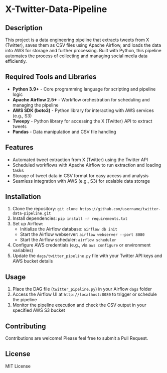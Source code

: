 # X-Twitter-Data-Pipeline

## Description
This project is a data engineering pipeline that extracts tweets from X (Twitter), saves them as CSV files using Apache Airflow, and loads the data into AWS for storage and further processing. Built with Python, this pipeline automates the process of collecting and managing social media data efficiently.

## Required Tools and Libraries
- **Python 3.9+** - Core programming language for scripting and pipeline logic
- **Apache Airflow 2.5+** - Workflow orchestration for scheduling and managing the pipeline
- **AWS SDK (boto3)** - Python library for interacting with AWS services (e.g., S3)
- **Tweepy** - Python library for accessing the X (Twitter) API to extract tweets
- **Pandas** - Data manipulation and CSV file handling

## Features
- Automated tweet extraction from X (Twitter) using the Twitter API
- Scheduled workflows with Apache Airflow to run extraction and loading tasks
- Storage of tweet data in CSV format for easy access and analysis
- Seamless integration with AWS (e.g., S3) for scalable data storage

## Installation
1. Clone the repository: `git clone https://github.com/username/twitter-data-pipeline.git`
2. Install dependencies: `pip install -r requirements.txt`
3. Set up Airflow:
   - Initialize the Airflow database: `airflow db init`
   - Start the Airflow webserver: `airflow webserver --port 8080`
   - Start the Airflow scheduler: `airflow scheduler`
4. Configure AWS credentials (e.g., via `aws configure` or environment variables)
5. Update the `dags/twitter_pipeline.py` file with your Twitter API keys and AWS bucket details

## Usage
1. Place the DAG file (`twitter_pipeline.py`) in your Airflow `dags` folder
2. Access the Airflow UI at `http://localhost:8080` to trigger or schedule the pipeline
3. Monitor the pipeline execution and check the CSV output in your specified AWS S3 bucket

## Contributing
Contributions are welcome! Please feel free to submit a Pull Request.

## License
MIT License
